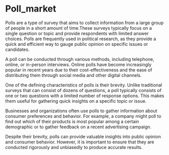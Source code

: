 # Poll_market
Polls are a type of survey that aims to collect information from a large group of people in a short amount of time.These surveys typically focus on a single question or topic and provide respondents with limited answer choices. Polls are frequently used in political research, as they provide a quick and efficient way to gauge public opinion on specific issues or candidates.

A poll can be conducted through various methods, including telephone, online, or in-person interviews. Online polls have become increasingly popular in recent years due to their cost-effectiveness and the ease of distributing them through social media and other digital channels.

One of the defining characteristics of polls is their brevity. Unlike traditional surveys that can consist of dozens of questions, a poll typically consists of one or two questions with a limited number of response options. This makes them useful for gathering quick insights on a specific topic or issue.

Businesses and organizations often use polls to gather information about consumer preferences and behavior. For example, a company might poll to find out which of their products is most popular among a certain demographic or to gather feedback on a recent advertising campaign.

Despite their brevity, polls can provide valuable insights into public opinion and consumer behavior. However, it is important to ensure that they are conducted rigorously and unbiasedly to produce accurate results.
